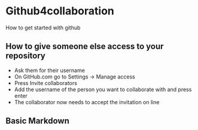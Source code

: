 # Github4collaboration
 How to get started with github


 ## How to give someone else access to your repository

 * Ask them for their username
 * On GitHub.com go to Settings -> Manage access 
 * Press Invite collaborators
 * Add the username of the person you want to collaborate with and press enter
 * The collaborator now needs to accept the invitation on line


## Basic Markdown 


